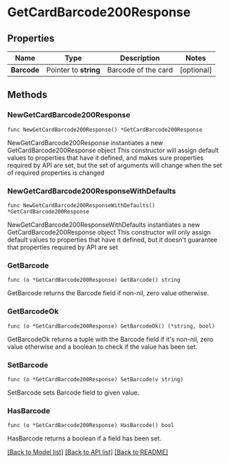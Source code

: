 # GetCardBarcode200Response

## Properties

Name | Type | Description | Notes
------------ | ------------- | ------------- | -------------
**Barcode** | Pointer to **string** | Barcode of the card | [optional] 

## Methods

### NewGetCardBarcode200Response

`func NewGetCardBarcode200Response() *GetCardBarcode200Response`

NewGetCardBarcode200Response instantiates a new GetCardBarcode200Response object
This constructor will assign default values to properties that have it defined,
and makes sure properties required by API are set, but the set of arguments
will change when the set of required properties is changed

### NewGetCardBarcode200ResponseWithDefaults

`func NewGetCardBarcode200ResponseWithDefaults() *GetCardBarcode200Response`

NewGetCardBarcode200ResponseWithDefaults instantiates a new GetCardBarcode200Response object
This constructor will only assign default values to properties that have it defined,
but it doesn't guarantee that properties required by API are set

### GetBarcode

`func (o *GetCardBarcode200Response) GetBarcode() string`

GetBarcode returns the Barcode field if non-nil, zero value otherwise.

### GetBarcodeOk

`func (o *GetCardBarcode200Response) GetBarcodeOk() (*string, bool)`

GetBarcodeOk returns a tuple with the Barcode field if it's non-nil, zero value otherwise
and a boolean to check if the value has been set.

### SetBarcode

`func (o *GetCardBarcode200Response) SetBarcode(v string)`

SetBarcode sets Barcode field to given value.

### HasBarcode

`func (o *GetCardBarcode200Response) HasBarcode() bool`

HasBarcode returns a boolean if a field has been set.


[[Back to Model list]](../../README.md#documentation-for-models) [[Back to API list]](../../README.md#documentation-for-api-endpoints) [[Back to README]](../../README.md)



